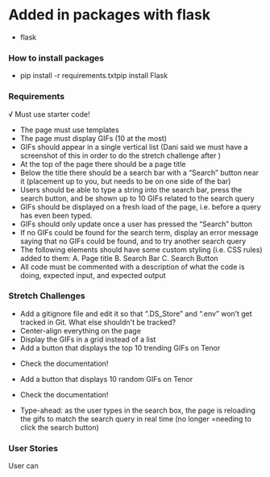 # Added in packages with flask
- flask

### How to install packages
- pip install -r requirements.txtpip install Flask

### Requirements
√ Must use starter code! 
- The page must use templates
- The page must display GIFs (10 at the most)
- GIFs should appear in a single vertical list (Dani said we must have a screenshot of this in order to do the stretch challenge after )
- At the top of the page there should be a page title
- Below the title there should be a search bar with a “Search” button near it (placement up to you, but needs to be on one side of the bar)
- Users should be able to type a string into the search bar, press the search button, and be shown up to 10 GIFs related to the search query
- GIFs should be displayed on a fresh load of the page, i.e. before a query has even been typed.
- GIFs should only update once a user has pressed the “Search” button
- If no GIFs could be found for the search term, display an error message saying that no GIFs could be found, and to try another search query
- The following elements should have some custom styling (i.e. CSS rules) added to them:
    A. Page title
    B. Search Bar
    C. Search Button
- All code must be commented with a description of what the code is doing, expected input, and expected output


### Stretch Challenges
- Add a gitignore file and edit it so that “.DS_Store” and “.env” won’t get tracked in Git. What else shouldn't be tracked?
- Center-align everything on the page
- Display the GIFs in a grid instead of a list
- Add a button that displays the top 10 trending GIFs on Tenor
* Check the documentation!
- Add a button that displays 10 random GIFs on Tenor
* Check the documentation!
- Type-ahead: as the user types in the search box, the page is reloading the gifs to match the search query in real time (no longer =needing to click the search button)


### User Stories
User can 